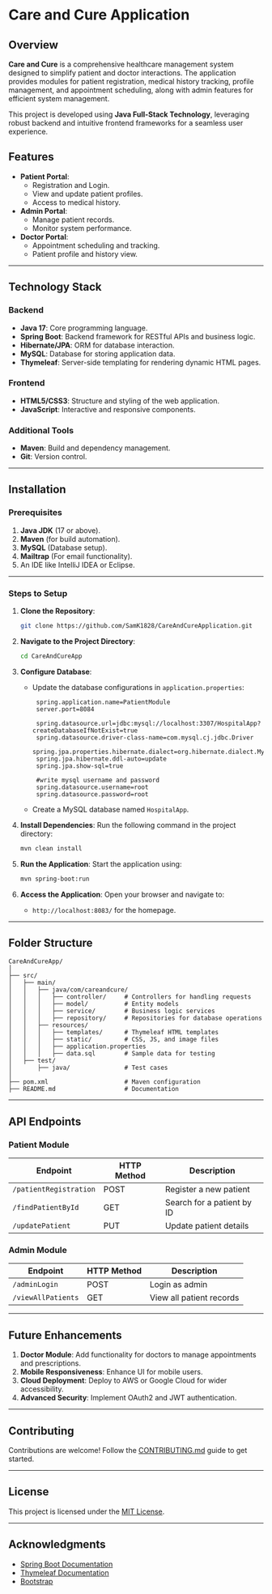 # Care and Cure Application

## Overview
**Care and Cure** is a comprehensive healthcare management system designed to simplify patient and doctor interactions. The application provides modules for patient registration, medical history tracking, profile management, and appointment scheduling, along with admin features for efficient system management.

This project is developed using **Java Full-Stack Technology**, leveraging robust backend and intuitive frontend frameworks for a seamless user experience.

## Features
- **Patient Portal**:
  - Registration and Login.
  - View and update patient profiles.
  - Access to medical history.
- **Admin Portal**:
  - Manage patient records.
  - Monitor system performance.
- **Doctor Portal**:
  - Appointment scheduling and tracking.
  - Patient profile and history view.

---

## Technology Stack
### Backend
- **Java 17**: Core programming language.
- **Spring Boot**: Backend framework for RESTful APIs and business logic.
- **Hibernate/JPA**: ORM for database interaction.
- **MySQL**: Database for storing application data.
- **Thymeleaf**: Server-side templating for rendering dynamic HTML pages.

### Frontend
- **HTML5/CSS3**: Structure and styling of the web application.
- **JavaScript**: Interactive and responsive components.

### Additional Tools
- **Maven**: Build and dependency management.
- **Git**: Version control.

---

## Installation

### Prerequisites
1. **Java JDK** (17 or above).
2. **Maven** (for build automation).
3. **MySQL** (Database setup).
4. **Mailtrap** (For email functionality).
5. An IDE like IntelliJ IDEA or Eclipse.

---

### Steps to Setup
1. **Clone the Repository**:
   ```bash
   git clone https://github.com/SamK1828/CareAndCureApplication.git
   ```
2. **Navigate to the Project Directory**:
   ```bash
   cd CareAndCureApp
   ```
3. **Configure Database**:
   - Update the database configurations in `application.properties`:
     ```properties
      spring.application.name=PatientModule
      server.port=8084
      
      spring.datasource.url=jdbc:mysql://localhost:3307/HospitalApp?createDatabaseIfNotExist=true
      spring.datasource.driver-class-name=com.mysql.cj.jdbc.Driver
      spring.jpa.properties.hibernate.dialect=org.hibernate.dialect.MySQLDialect
      spring.jpa.hibernate.ddl-auto=update
      spring.jpa.show-sql=true
      
      #write mysql username and password
      spring.datasource.username=root
      spring.datasource.password=root
     ```
   - Create a MySQL database named `HospitalApp`.

4. **Install Dependencies**:
   Run the following command in the project directory:
   ```bash
   mvn clean install
   ```

5. **Run the Application**:
   Start the application using:
   ```bash
   mvn spring-boot:run
   ```

6. **Access the Application**:
   Open your browser and navigate to:
   - `http://localhost:8083/` for the homepage.

---

## Folder Structure
```plaintext
CareAndCureApp/
│
├── src/
│   ├── main/
│   │   ├── java/com/careandcure/
│   │   │   ├── controller/     # Controllers for handling requests
│   │   │   ├── model/          # Entity models
│   │   │   ├── service/        # Business logic services
│   │   │   ├── repository/     # Repositories for database operations
│   │   ├── resources/
│   │   │   ├── templates/      # Thymeleaf HTML templates
│   │   │   ├── static/         # CSS, JS, and image files
│   │   │   ├── application.properties
│   │   │   ├── data.sql        # Sample data for testing
│   ├── test/
│       ├── java/               # Test cases
│
├── pom.xml                     # Maven configuration
├── README.md                   # Documentation
```

---

## API Endpoints

### Patient Module
| Endpoint                | HTTP Method | Description                        |
|-------------------------|-------------|------------------------------------|
| `/patientRegistration`  | POST        | Register a new patient            |
| `/findPatientById`      | GET         | Search for a patient by ID        |
| `/updatePatient`        | PUT         | Update patient details            |

### Admin Module
| Endpoint             | HTTP Method | Description                     |
|----------------------|-------------|---------------------------------|
| `/adminLogin`        | POST        | Login as admin                 |
| `/viewAllPatients`   | GET         | View all patient records       |

---

## Future Enhancements
1. **Doctor Module**: Add functionality for doctors to manage appointments and prescriptions.
2. **Mobile Responsiveness**: Enhance UI for mobile users.
3. **Cloud Deployment**: Deploy to AWS or Google Cloud for wider accessibility.
4. **Advanced Security**: Implement OAuth2 and JWT authentication.

---

## Contributing
Contributions are welcome! Follow the [CONTRIBUTING.md](CONTRIBUTING.md) guide to get started.

---

## License
This project is licensed under the [MIT License](LICENSE).

---

## Acknowledgments
- [Spring Boot Documentation](https://spring.io/projects/spring-boot)
- [Thymeleaf Documentation](https://www.thymeleaf.org/)
- [Bootstrap](https://getbootstrap.com/)
